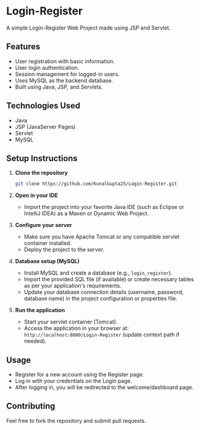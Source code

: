 # Login-Register

A simple Login-Register Web Project made using JSP and Servlet.

## Features

- User registration with basic information.
- User login authentication.
- Session management for logged-in users.
- Uses MySQL as the backend database.
- Built using Java, JSP, and Servlets.

## Technologies Used

- Java
- JSP (JavaServer Pages)
- Servlet
- MySQL

## Setup Instructions

1. **Clone the repository**
   ```bash
   git clone https://github.com/KunalGupta25/Login-Register.git
   ```

2. **Open in your IDE**
   - Import the project into your favorite Java IDE (such as Eclipse or IntelliJ IDEA) as a Maven or Dynamic Web Project.

3. **Configure your server**
   - Make sure you have Apache Tomcat or any compatible servlet container installed.
   - Deploy the project to the server.

4. **Database setup (MySQL)**
   - Install MySQL and create a database (e.g., `login_register`).
   - Import the provided SQL file (if available) or create necessary tables as per your application's requirements.
   - Update your database connection details (username, password, database name) in the project configuration or properties file.

5. **Run the application**
   - Start your servlet container (Tomcat).
   - Access the application in your browser at: `http://localhost:8080/Login-Register` (update context path if needed).

## Usage

- Register for a new account using the Register page.
- Log in with your credentials on the Login page.
- After logging in, you will be redirected to the welcome/dashboard page.

## Contributing

Feel free to fork the repository and submit pull requests.
